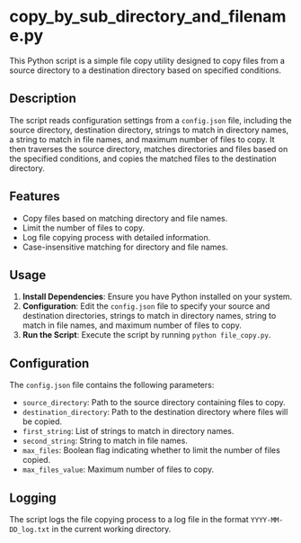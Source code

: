 # copy_by_sub_directory_and_filename.py

This Python script is a simple file copy utility designed to copy files from a source directory to a destination directory based on specified conditions.

## Description

The script reads configuration settings from a `config.json` file, including the source directory, destination directory, strings to match in directory names, a string to match in file names, and maximum number of files to copy. It then traverses the source directory, matches directories and files based on the specified conditions, and copies the matched files to the destination directory.

## Features

- Copy files based on matching directory and file names.
- Limit the number of files to copy.
- Log file copying process with detailed information.
- Case-insensitive matching for directory and file names.

## Usage

1. **Install Dependencies**: Ensure you have Python installed on your system.
2. **Configuration**: Edit the `config.json` file to specify your source and destination directories, strings to match in directory names, string to match in file names, and maximum number of files to copy.
3. **Run the Script**: Execute the script by running `python file_copy.py`.

## Configuration

The `config.json` file contains the following parameters:

- `source_directory`: Path to the source directory containing files to copy.
- `destination_directory`: Path to the destination directory where files will be copied.
- `first_string`: List of strings to match in directory names.
- `second_string`: String to match in file names.
- `max_files`: Boolean flag indicating whether to limit the number of files copied.
- `max_files_value`: Maximum number of files to copy.

## Logging

The script logs the file copying process to a log file in the format `YYYY-MM-DD_log.txt` in the current working directory.
